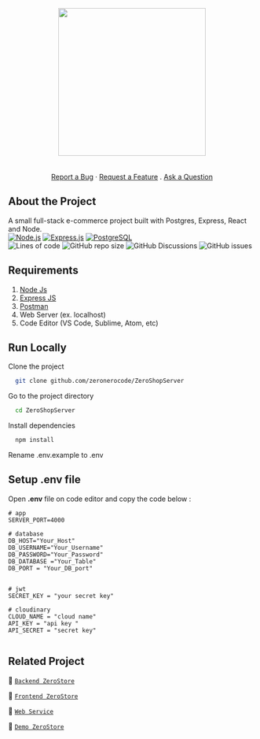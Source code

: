 <div  align="center">
<img src="https://lh3.googleusercontent.com/d/13oL_tdqAFzcRVAPIk0lWpAuGZQ1Dmj4d" width="300" height="auto">
 </div>
  <div align="center">
  <br />
  <br />
  <a href="https://github.com/dec0dOS/amazing-github-template/issues/new?assignees=&labels=bug&template=01_BUG_REPORT.md&title=bug%3A+">Report a Bug</a>
  ·
  <a href="https://github.com/dec0dOS/amazing-github-template/issues/new?assignees=&labels=enhancement&template=02_FEATURE_REQUEST.md&title=feat%3A+">Request a Feature</a>
  .
  <a href="https://github.com/dec0dOS/amazing-github-template/discussions">Ask a Question</a>
</div>

## About the Project

A small full-stack e-commerce project built with Postgres, Express, React and Node.
<br/>
[![Node.js](https://img.shields.io/badge/Node.js-v.16.14.0-green.svg?style=for-the-badge&logo=appveyor)](https://nodejs.org/) 
[![Express.js](https://img.shields.io/badge/Express.js-4.17.3-orange.svg?style=for-the-badge&logo=appveyor)](https://expressjs.com/en/starter/installing.html) 
[![PostgreSQL](https://img.shields.io/badge/postgresql-v14.2-blue?style=for-the-badge&logo=appveyor)](https://www.postgresql.org/) 
<br>
![Lines of code](https://img.shields.io/tokei/lines/github/zeronerocode/ZeroShopServer?style=for-the-badge)
![GitHub repo size](https://img.shields.io/github/repo-size/zeronerocode/ZeroShopServer?style=for-the-badge)
![GitHub Discussions](https://img.shields.io/github/discussions/zeronerocode/ZeroShopServer?style=for-the-badge)
![GitHub issues](https://img.shields.io/github/issues/zeronerocode/zeroshopreact?style=for-the-badge)

## Requirements

1. [Node Js](https://nodejs.org/en/download/)
2. [Express JS](https://expressjs.com/en/starter/installing.html)
3. [Postman](https://www.getpostman.com/)
4.  Web Server (ex. localhost)
5.  Code Editor (VS Code, Sublime, Atom, etc)

## Run Locally
Clone the project

```bash
  git clone github.com/zeronerocode/ZeroShopServer
```
Go to the project directory

```bash
  cd ZeroShopServer
```
Install dependencies

```bash
  npm install
```
Rename .env.example to .env

## Setup .env file
Open **.env** file on code editor and copy the code below :

```
# app
SERVER_PORT=4000

# database
DB_HOST="Your_Host"
DB_USERNAME="Your_Username"
DB_PASSWORD="Your_Password"
DB_DATABASE ="Your_Table"
DB_PORT = "Your_DB_port"


# jwt
SECRET_KEY = "your secret key"

# cloudinary
CLOUD_NAME = "cloud name"
API_KEY = "api key "
API_SECRET = "secret key"


```
## Related Project

:rocket: [`Backend ZeroStore`](https://github.com/zeronerocode/ZeroShopServer/)

:rocket: [`Frontend ZeroStore`](https://github.com/zeronerocode/zeroshopreact/)

:rocket: [`Web Service`](https://zerhoshop-server.herokuapp.com/)

:rocket: [`Demo ZeroStore`](https://zeroshopreact.vercel.app)
